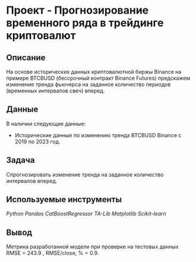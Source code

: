 # Проект - Прогнозирование временного ряда в трейдинге криптовалют

## Описание

На основе исторических данных криптовалютной биржы Binance на примере BTCBUSD (бессрочный контракт Binance Futures) предскажем изменение тренда фьючерса на заданное количество периодов (временных интервалов свеч) вперед.


## Данные

В наличии следующие данные:
- Исторические данные по изменению тренда BTCBUSD Binance с 2019 по 2023 год.


## Задача

Спрогнозировать изменение тренда на заданное количество интервалов вперед.

## Используемые инструменты
*Python Pandas CatBoostRegressor TA-Lib Matplotlib Scikit-learn*


## Вывод
Метрика разработанной модели при проверке на тестовых данных RMSE = 243.9 , RMSE/close, % = 0.9.
